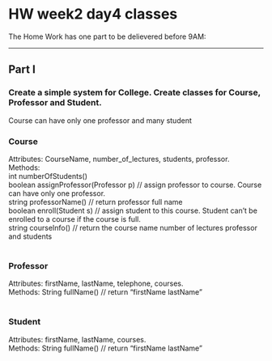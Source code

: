 # HW week2 day4 classes

The Home Work has one part to be delievered before 9AM: 

----
## Part I
### Create a simple system for College. Create classes for Course, Professor and Student. 
Course can have only one professor and many student

### Course
Attributes: CourseName, number_of_lectures, students, professor.<br />
Methods:<br />
int numberOfStudents()<br />
boolean assignProfessor(Professor p) // assign professor to course. Course can have only one professor.<br />
string professorName() // return professor full name<br />
boolean enroll(Student s) // assign student to this course. Student can’t be enrolled to a course if the course is full.<br />
string courseInfo() // return the course name number of lectures professor and students<br />
<br />
### Professor <br />
Attributes: firstName, lastName, telephone,  courses. <br />
Methods: String fullName() // return “firstName lastName”<br />
<br />
### Student<br />
Attributes: firstName, lastName, courses.<br />
Methods: String fullName() // return “firstName lastName”<br />

